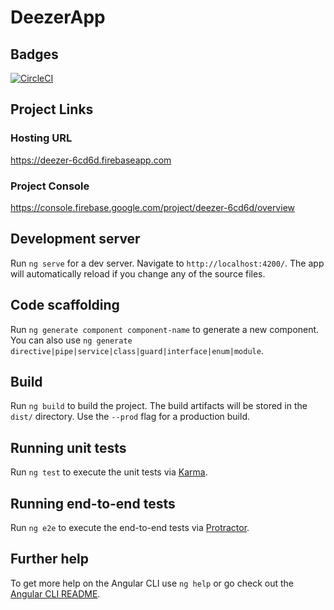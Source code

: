 # DeezerApp

## Badges
[![CircleCI](https://circleci.com/gh/FRossouw/Deezer-app.svg?style=svg)](https://circleci.com/gh/FRossouw/Deezer-app)

## Project Links 
### Hosting URL
https://deezer-6cd6d.firebaseapp.com

### Project Console
https://console.firebase.google.com/project/deezer-6cd6d/overview

## Development server

Run `ng serve` for a dev server. Navigate to `http://localhost:4200/`. The app will automatically reload if you change any of the source files.

## Code scaffolding

Run `ng generate component component-name` to generate a new component. You can also use `ng generate directive|pipe|service|class|guard|interface|enum|module`.

## Build

Run `ng build` to build the project. The build artifacts will be stored in the `dist/` directory. Use the `--prod` flag for a production build.

## Running unit tests

Run `ng test` to execute the unit tests via [Karma](https://karma-runner.github.io).

## Running end-to-end tests

Run `ng e2e` to execute the end-to-end tests via [Protractor](http://www.protractortest.org/).

## Further help

To get more help on the Angular CLI use `ng help` or go check out the [Angular CLI README](https://github.com/angular/angular-cli/blob/master/README.md).